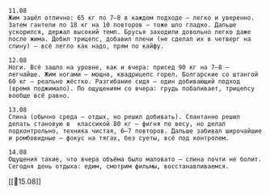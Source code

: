 	11.08  
	Жим зашёл отлично: 65 кг по 7–8 в каждом подходе — легко и уверенно. Затем гантели по 18 кг на 10 повторов — тоже шло гладко. Дальше ускорился, держал высокий темп. Брусья заходили довольно легко даже после жима. Добил трицепс, добавил плечи (не сделал их в четверг на спину) — всё легло как надо, прям по кайфу.
	
	12.08  
	Ноги. Всё зашло на уровне, как и вчера: присед 90 кг на 7–8 — легчайше. Жим ногами — мощно, квадрицепс горел. Болгарские со штангой 60 кг — реально жёстко. Разгибание сидя — один добивающий подход (время поджимало). По ощущениям со вчера: грудь побаливает, трицепсу вообще всё равно.
	
	13.08  
	Спина (обычно среда — отдых, но решил добивать). Спантанно решил делать становую в  классикой 80 кг — фигня по весу, но делал подконтрольно, техника чистая, 6–7 повторов. Дальше забивал широчайшие и ромбовидные — фокус на тягах, без суеты, всё под контролем.
	
	14.08  
	Ощущения такие, что вчера объёма было маловато — спина почти не болит. Сегодня день отдыха: едим, смотрим фильмы, восстанавливаемся. 

[[📅15.08]]